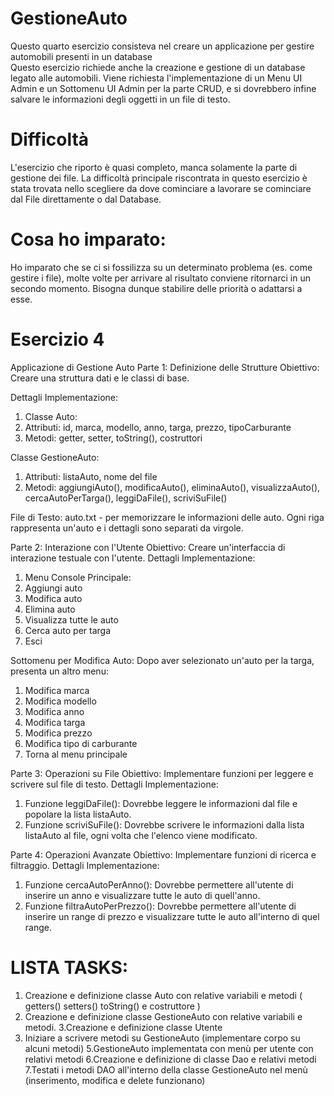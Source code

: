 # GestioneAuto
Questo quarto esercizio consisteva nel creare un applicazione per gestire automobili presenti in un database<br />
Questo esercizio richiede anche la creazione e gestione di un database legato alle automobili.
Viene richiesta l'implementazione di un Menu UI Admin e un Sottomenu UI Admin per la parte CRUD, e si dovrebbero infine salvare le informazioni degli oggetti in un file di testo.

# Difficoltà
L'esercizio che riporto è quasi completo, manca solamente la parte di gestione dei file.
La difficoltà principale riscontrata in questo esercizio è stata trovata nello scegliere da dove cominciare a lavorare se cominciare dal File direttamente o dal Database.

# Cosa ho imparato:
Ho imparato che se ci si fossilizza su un determinato problema (es. come gestire i file), molte volte per arrivare al risultato conviene ritornarci in un secondo momento. Bisogna dunque stabilire delle priorità o adattarsi a esse.

# Esercizio 4

Applicazione di Gestione Auto
Parte 1: Definizione delle Strutture
Obiettivo: Creare una struttura dati e le classi di base.

Dettagli Implementazione:
1. Classe Auto:
2. Attributi: id, marca, modello, anno, targa, prezzo, tipoCarburante
3. Metodi: getter, setter, toString(), costruttori

Classe GestioneAuto:
1. Attributi: listaAuto, nome del file
2. Metodi: aggiungiAuto(), modificaAuto(), eliminaAuto(), visualizzaAuto(), cercaAutoPerTarga(), leggiDaFile(), scriviSuFile()

File di Testo: auto.txt - per memorizzare le informazioni delle auto. Ogni riga rappresenta un'auto e i dettagli sono separati da virgole.

Parte 2: Interazione con l'Utente
Obiettivo: Creare un'interfaccia di interazione testuale con l'utente.
Dettagli Implementazione:
1. Menu Console Principale:
2. Aggiungi auto
3. Modifica auto
4. Elimina auto
5. Visualizza tutte le auto
6. Cerca auto per targa
7. Esci

Sottomenu per Modifica Auto: Dopo aver selezionato un'auto per la targa, presenta un altro menu:
1. Modifica marca
2. Modifica modello
3. Modifica anno
4. Modifica targa
5. Modifica prezzo
6. Modifica tipo di carburante
7. Torna al menu principale

Parte 3: Operazioni su File
Obiettivo: Implementare funzioni per leggere e scrivere sul file di testo.
Dettagli Implementazione:
1. Funzione leggiDaFile(): Dovrebbe leggere le informazioni dal file e popolare la lista listaAuto.
2. Funzione scriviSuFile(): Dovrebbe scrivere le informazioni dalla lista listaAuto al file, ogni volta che l'elenco viene modificato.

Parte 4: Operazioni Avanzate
Obiettivo: Implementare funzioni di ricerca e filtraggio.
Dettagli Implementazione:
1. Funzione cercaAutoPerAnno(): Dovrebbe permettere all'utente di inserire un anno e visualizzare tutte le auto di quell'anno.
2. Funzione filtraAutoPerPrezzo(): Dovrebbe permettere all'utente di inserire un range di prezzo e visualizzare tutte le auto all'interno di quel range.

# LISTA TASKS:

1. Creazione e definizione classe Auto con relative variabili e metodi ( getters() setters() toString() e costruttore )
2. Creazione e definizione classe GestioneAuto con relative variabili e metodi.
3.Creazione e definizione classe Utente
4. Iniziare a scrivere metodi su GestioneAuto (implementare corpo su alcuni metodi)
5.GestioneAuto implementata con menù per utente con relativi metodi
6.Creazione e definizione di classe Dao e relativi metodi
7.Testati i metodi DAO all'interno della classe GestioneAuto nel menù (inserimento, modifica e delete funzionano)
